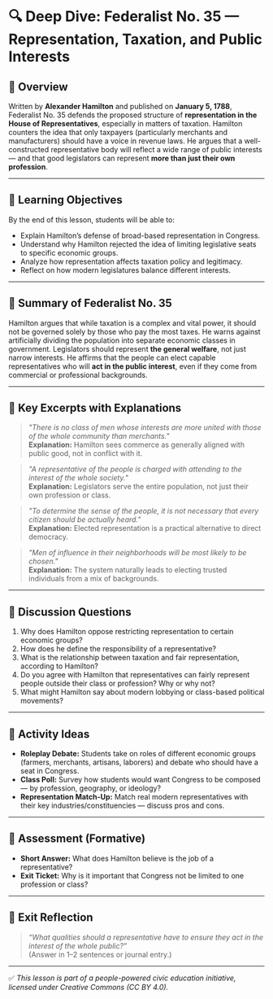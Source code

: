 # 🔍 Deep Dive: Federalist No. 35 — Representation, Taxation, and Public Interests

## 🧭 Overview

Written by **Alexander Hamilton** and published on **January 5, 1788**, Federalist No. 35 defends the proposed structure of **representation in the House of Representatives**, especially in matters of taxation. Hamilton counters the idea that only taxpayers (particularly merchants and manufacturers) should have a voice in revenue laws. He argues that a well-constructed representative body will reflect a wide range of public interests — and that good legislators can represent **more than just their own profession**.

---

## 🎯 Learning Objectives

By the end of this lesson, students will be able to:  
- Explain Hamilton’s defense of broad-based representation in Congress.  
- Understand why Hamilton rejected the idea of limiting legislative seats to specific economic groups.  
- Analyze how representation affects taxation policy and legitimacy.  
- Reflect on how modern legislatures balance different interests.

---

## 📘 Summary of Federalist No. 35

Hamilton argues that while taxation is a complex and vital power, it should not be governed solely by those who pay the most taxes. He warns against artificially dividing the population into separate economic classes in government. Legislators should represent **the general welfare**, not just narrow interests. He affirms that the people can elect capable representatives who will **act in the public interest**, even if they come from commercial or professional backgrounds.

---

## 📖 Key Excerpts with Explanations

> *"There is no class of men whose interests are more united with those of the whole community than merchants."*  
**Explanation:** Hamilton sees commerce as generally aligned with public good, not in conflict with it.

> *"A representative of the people is charged with attending to the interest of the whole society."*  
**Explanation:** Legislators serve the entire population, not just their own profession or class.

> *"To determine the sense of the people, it is not necessary that every citizen should be actually heard."*  
**Explanation:** Elected representation is a practical alternative to direct democracy.

> *"Men of influence in their neighborhoods will be most likely to be chosen."*  
**Explanation:** The system naturally leads to electing trusted individuals from a mix of backgrounds.

---

## 💬 Discussion Questions

1. Why does Hamilton oppose restricting representation to certain economic groups?  
2. How does he define the responsibility of a representative?  
3. What is the relationship between taxation and fair representation, according to Hamilton?  
4. Do you agree with Hamilton that representatives can fairly represent people outside their class or profession? Why or why not?  
5. What might Hamilton say about modern lobbying or class-based political movements?

---

## 🧪 Activity Ideas

- **Roleplay Debate:** Students take on roles of different economic groups (farmers, merchants, artisans, laborers) and debate who should have a seat in Congress.  
- **Class Poll:** Survey how students would want Congress to be composed — by profession, geography, or ideology?  
- **Representation Match-Up:** Match real modern representatives with their key industries/constituencies — discuss pros and cons.

---

## 📎 Assessment (Formative)

- **Short Answer:** What does Hamilton believe is the job of a representative?  
- **Exit Ticket:** Why is it important that Congress not be limited to one profession or class?

---

## 🏁 Exit Reflection

> *“What qualities should a representative have to ensure they act in the interest of the whole public?”*  
(Answer in 1–2 sentences or journal entry.)

---

✅ *This lesson is part of a people-powered civic education initiative, licensed under Creative Commons (CC BY 4.0).*

